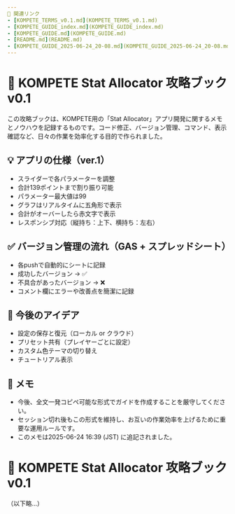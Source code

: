 ```yaml
---
📂 関連リンク
- [KOMPETE_TERMS_v0.1.md](KOMPETE_TERMS_v0.1.md)
- [KOMPETE_GUIDE_index.md](KOMPETE_GUIDE_index.md)
- [KOMPETE_GUIDE.md](KOMPETE_GUIDE.md)
- [README.md](README.md)
- [KOMPETE_GUIDE_2025-06-24_20-08.md](KOMPETE_GUIDE_2025-06-24_20-08.md)
---
```


# 🧠 KOMPETE Stat Allocator 攻略ブック v0.1

この攻略ブックは、KOMPETE用の「Stat Allocator」アプリ開発に関するメモとノウハウを記録するものです。コード修正、バージョン管理、コマンド、表示確認など、日々の作業を効率化する目的で作られました。


## 💡 アプリの仕様（ver.1）

- スライダーで各パラメーターを調整
- 合計139ポイントまで割り振り可能
- パラメーター最大値は99
- グラフはリアルタイムに五角形で表示
- 合計がオーバーしたら赤文字で表示
- レスポンシブ対応（縦持ち：上下、横持ち：左右）


## ✅ バージョン管理の流れ（GAS + スプレッドシート）

- 各pushで自動的にシートに記録
- 成功したバージョン → ✅
- 不具合があったバージョン → ❌
- コメント欄にエラーや改善点を簡潔に記録


## 🧪 今後のアイデア

- 設定の保存と復元（ローカル or クラウド）
- プリセット共有（プレイヤーごとに設定）
- カスタム色テーマの切り替え
- チュートリアル表示



## 📝 メモ

- 今後、全文一発コピペ可能な形式でガイドを作成することを厳守してください。
- セッション切れ後もこの形式を維持し、お互いの作業効率を上げるために重要な運用ルールです。
- このメモは2025-06-24 16:39 (JST) に追記されました。


# 🧠 KOMPETE Stat Allocator 攻略ブック v0.1

（以下略...）

